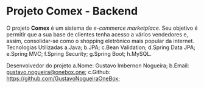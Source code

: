 # Projeto Comex - Backend
O projeto **Comex** é um sistema de _e-commerce marketplace_. Seu objetivo é permitir que a sua base de clientes tenha acesso a vários vendedores e, assim, consolidar-se como o shopping eletrônico mais popular da internet.
Tecnologias Utilizadas
a.Java;
b.JPA;
c.Bean Validation;
d.Spring Data JPA;
e.Spring MVC;
f.Spring Security;
g.Spring Boot;
h.MySQL.

Desenvolvedor do projeto
a.Nome: Gustavo Imbernon Nogueira;
b.Email: gustavo.nogueira@onebox.one;
c.Github: https://github.com/GustavoNogueiraOneBox;